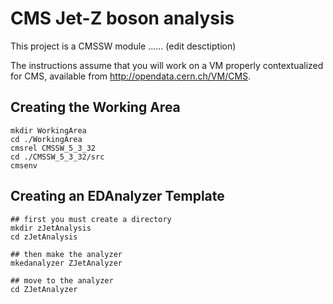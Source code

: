 # CMS Jet-Z boson analysis

This project is a CMSSW module ...... (edit desctiption)

The instructions assume that you will work on a VM properly contextualized for CMS, available from http://opendata.cern.ch/VM/CMS.

## Creating the Working Area 
```
mkdir WorkingArea
cd ./WorkingArea
cmsrel CMSSW_5_3_32
cd ./CMSSW_5_3_32/src
cmsenv
```

## Creating an EDAnalyzer Template
```
## first you must create a directory
mkdir zJetAnalysis
cd zJetAnalysis

## then make the analyzer
mkedanalyzer ZJetAnalyzer

## move to the analyzer 
cd ZJetAnalyzer
```
